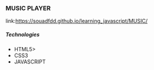 <h3>MUSIC PLAYER </h3>
<p>link:<a href="https://souadfdd.github.io/learning_javascript/MUSIC/">https://souadfdd.github.io/learning_javascript/MUSIC/</a></p>
<h5>Technologies</h5>
<ul>
<li>HTML5>
<li>CSS3</li>
<li>JAVASCRIPT</li>
</ul>
